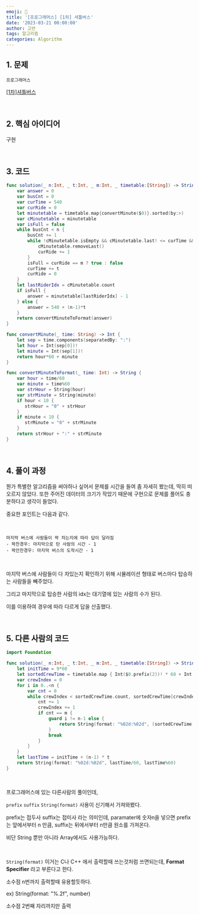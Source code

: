 ```yaml
---
emoji: 🧶
title: '[프로그래머스] [1차] 셔틀버스'
date: '2023-03-21 00:00:00'
author: 고반
tags: 알고리즘
categories: Algorithm
---
```


## 1. 문제

`프로그래머스`

[[1차]셔틀버스](https://school.programmers.co.kr/learn/courses/30/lessons/17678)


<br/>

## 2. 핵심 아이디어

구현

<br/>

## 3. 코드

```swift
func solution(_ n:Int, _ t:Int, _ m:Int, _ timetable:[String]) -> String {
    var answer = 0
    var busCnt = 0
    var curTime = 540
    var curRide = 0
    let minutetable = timetable.map{convertMinute($0)}.sorted(by:>)
    var cMinutetable = minutetable
    var isFull = false
    while busCnt < n {
        busCnt += 1
        while !cMinutetable.isEmpty && cMinutetable.last! <= curTime && curRide < m{
            cMinutetable.removeLast()
            curRide += 1
        }
        isFull = curRide == m ? true : false
        curTime += t
        curRide = 0
    }
    let lastRiderIdx = cMinutetable.count
    if isFull {
        answer = minutetable[lastRiderIdx] - 1
    } else {
        answer = 540 + (n-1)*t
    }
    return convertMinuteToFormat(answer)
}

func convertMinute(_ time: String) -> Int {
    let sep = time.components(separatedBy: ":")
    let hour = Int(sep[0])!
    let minute = Int(sep[1])!
    return hour*60 + minute
}

func convertMinuteToFormat(_ time: Int) -> String {
    var hour = time/60
    var minute = time%60
    var strHour = String(hour)
    var strMinute = String(minute)
    if hour < 10 {
       strHour = "0" + strHour 
    }
    if minute < 10 {
       strMinute = "0" + strMinute
    }
    return strHour + ":" + strMinute
}

```

<br/>

## 4. 풀이 과정

뭔가 특별한 알고리즘을 써야하나 싶어서 문제를 시간을 들여 좀 자세히 봤는데, 딱히 떠오르지 않았다. 또한 주어진 데이터의 크기가 작았기 때문에 구현으로 문제를 풀어도 충분하다고 생각이 들었다.

중요한 포인트는 다음과 같다.

<br/>

    마지막 버스에 사람들이 꽉 차는지에 따라 답이 달라짐
    - 꽉찬경우: 마지막으로 탄 사람의 시간 - 1
    - 꽉안찬경우: 마지막 버스의 도착시간 - 1

<br/>

마지막 버스에 사람들이 다 차있는지 확인하기 위해 시뮬레이션 형태로 버스마다 탑승하는 사람들을 빼주었다.

그리고 마지막으로 탑승한 사람의 idx는 대기열에 있는 사람의 수가 된다.

이를 이용하여 경우에 따라 다르게 답을 산출했다.


<br/>

## 5. 다른 사람의 코드

```swift
import Foundation

func solution(_ n:Int, _ t:Int, _ m:Int, _ timetable:[String]) -> String {
    let initTime = 9*60
    let sortedCrewTime = timetable.map { Int($0.prefix(2))! * 60 + Int($0.suffix(2))! }.sorted()
    var crewIndex = 0
    for i in 0..<n {
        var cnt = 0
        while crewIndex < sortedCrewTime.count, sortedCrewTime[crewIndex] <= initTime + (i * t) {
            cnt += 1
            crewIndex += 1
            if cnt == m {
                guard i != n-1 else {
                    return String(format: "%02d:%02d", (sortedCrewTime[crewIndex-1]-1)/60, (sortedCrewTime[crewIndex-1]-1)%60)
                }
                break
            }
        }
    }
    let lastTime = initTime + (n-1) * t
    return String(format: "%02d:%02d", lastTime/60, lastTime%60)
}
```

<br/>

프로그래머스에 있는 다른사람의 풀이인데, 

`prefix` `suffix` `String(format)` 사용이 신기해서 가져와봤다.

prefix는 접두사 suffix는 접미사 라는 의미인데, paramater에 숫자n을 넣으면 prefix는 앞에서부터 n 만큼, suffix는 뒤에서부터 n만큼 원소를 가져온다.

비단 String 뿐만 아니라 Array에서도 사용가능하다.

<br/>

`String(format)` 이거는 C나 C++ 에서 출력할때 쓰는것처럼 쓰면되는데, **Format Specifier** 라고 부른다고 한다.

소수점 n번까지 출력할때 유용할듯하다.

ex) String(format: "%.2f", number)

소수점 2번째 자리까지만 출력


```toc

```
